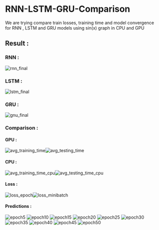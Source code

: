 # RNN-LSTM-GRU-Comparison 

We are trying compare train losses, training time and model convergence for RNN , LSTM and GRU models using sin(x) graph in CPU and GPU

## Result :
### RNN :
![rnn_final](https://user-images.githubusercontent.com/57902078/140617500-f8a122f4-1965-4b1a-b5a9-87c430df8430.png)

### LSTM :
![lstm_final](https://user-images.githubusercontent.com/57902078/140617511-d8c03b69-3c79-4dcd-b379-bd0dff4c790f.png)

### GRU :
![gnu_final](https://user-images.githubusercontent.com/57902078/140617519-4c862c9e-4ce9-45d5-8a04-591ac8bf1732.png)

### Comparison :
#### GPU :
![avg_training_time](https://user-images.githubusercontent.com/57902078/140617552-765cc071-0c51-4788-a7be-fe9d098671aa.png)![avg_testing_time](https://user-images.githubusercontent.com/57902078/140617556-444c112a-f940-44d7-b379-1e61e8df5d55.png)

#### CPU :
![avg_training_time_cpu](https://user-images.githubusercontent.com/57902078/140617581-0c8ffdd4-5bb2-4870-bc2d-23ad4d5e9c09.png)![avg_testing_time_cpu](https://user-images.githubusercontent.com/57902078/140617584-76fb0977-2dbe-4022-ab00-020683c8d56d.png)

#### Loss :
![loss_epoch](https://user-images.githubusercontent.com/57902078/140617651-65bc30b7-f5b7-42a1-961b-a091f7740bda.png)![loss_minibatch](https://user-images.githubusercontent.com/57902078/140617653-1ac8b67e-9e94-4db3-960e-d69c76b9c83a.png)

#### Predictions :
![epoch5](https://user-images.githubusercontent.com/57902078/140617668-07c19c42-aba4-41fd-a949-2812ba3fe8ef.png)
![epoch10](https://user-images.githubusercontent.com/57902078/140617670-4694d8ff-67f0-4445-ad12-a67f510d0d43.png)
![epoch15](https://user-images.githubusercontent.com/57902078/140617673-9bd43637-75b9-4f25-aece-3b9dc9a1fde6.png)
![epoch20](https://user-images.githubusercontent.com/57902078/140617674-85258ef5-60d4-4a24-9ca2-d86228d50c68.png)
![epoch25](https://user-images.githubusercontent.com/57902078/140617678-ca095725-97c6-4385-97f8-9a631a9816a0.png)
![epoch30](https://user-images.githubusercontent.com/57902078/140617680-dbcdb45f-1a1d-4e45-967e-0e903aaa5c77.png)
![epoch35](https://user-images.githubusercontent.com/57902078/140617689-09b557dc-6ee5-4dc5-a800-d9e3afa9674e.png)
![epoch40](https://user-images.githubusercontent.com/57902078/140617692-1bc5294d-ef74-4013-983e-653b163f93b5.png)
![epoch45](https://user-images.githubusercontent.com/57902078/140617693-f7aa5511-25ac-4bca-ae6d-ca9977d1313a.png)
![epoch50](https://user-images.githubusercontent.com/57902078/140617694-79b30aa2-d1b6-4a3c-b5c6-86019323ffba.png)




